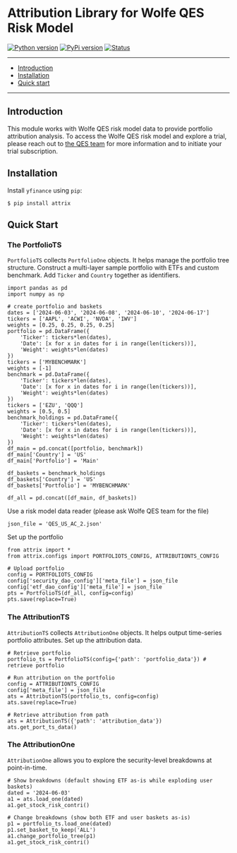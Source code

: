 # Attribution Library for Wolfe QES Risk Model

<a target="new" href="https://pypi.org/project/attrix/"><img border=0 src="https://img.shields.io/badge/python-3.6+-blue.svg?style=flat" alt="Python version"></a>
<a target="new" href="https://pypi.org/project/attrix/"><img border=0 src="https://img.shields.io/badge/pypi-0.1.1-orange" alt="PyPi version"></a>
<a target="new" href="https://pypi.org/project/attrix/"><img border=0 src="https://img.shields.io/badge/status-beta-green" alt="Status"></a>

---

- [Introduction](#introduction)
- [Installation](#installation)
- [Quick start](#quick-start)

---

## Introduction
This module works with Wolfe QES risk model data to provide portfolio attribution analysis.
To access the Wolfe QES risk model and explore a trial, please reach out to [the QES team](mailto:qesrisk@wolferesearch.com) for more information and to initiate your trial subscription.

## Installation

Install `yfinance` using `pip`:

``` {.sourceCode .bash}
$ pip install attrix
```

## Quick Start
### The PortfolioTS
`PortfolioTS` collects `PortfolioOne` objects. It helps manage the portfolio tree structure.
Construct a multi-layer sample portfolio with ETFs and custom benchmark. Add `Ticker` and `Country` together as identifiers.
```
import pandas as pd
import numpy as np

# create portfolio and baskets
dates = ['2024-06-03', '2024-06-08', '2024-06-10', '2024-06-17']
tickers = ['AAPL', 'ACWI', 'NVDA', 'IWV']
weights = [0.25, 0.25, 0.25, 0.25]
portfolio = pd.DataFrame({
    'Ticker': tickers*len(dates),
    'Date': [x for x in dates for i in range(len(tickers))],
    'Weight': weights*len(dates)
})
tickers = ['MYBENCHMARK']
weights = [-1]
benchmark = pd.DataFrame({
    'Ticker': tickers*len(dates),
    'Date': [x for x in dates for i in range(len(tickers))],
    'Weight': weights*len(dates)
})
tickers = ['EZU', 'QQQ']
weights = [0.5, 0.5]
benchmark_holdings = pd.DataFrame({
    'Ticker': tickers*len(dates),
    'Date': [x for x in dates for i in range(len(tickers))],
    'Weight': weights*len(dates)
})
df_main = pd.concat([portfolio, benchmark])
df_main['Country'] = 'US'
df_main['Portfolio'] = 'Main'

df_baskets = benchmark_holdings
df_baskets['Country'] = 'US'
df_baskets['Portfolio'] = 'MYBENCHMARK'

df_all = pd.concat([df_main, df_baskets])
```

Use a risk model data reader (please ask Wolfe QES team for the file)
```
json_file = 'QES_US_AC_2.json'
```

Set up the portfolio
```
from attrix import *
from attrix.configs import PORTFOLIOTS_CONFIG, ATTRIBUTIONTS_CONFIG

# Upload portfolio
config = PORTFOLIOTS_CONFIG
config['security_dao_config']['meta_file'] = json_file
config['etf_dao_config']['meta_file'] = json_file
pts = PortfolioTS(df_all, config=config)
pts.save(replace=True)
```

### The AttributionTS
`AttributionTS` collects `AttributionOne` objects. It helps output time-series portfolio attributes.
Set up the attribution data.
```
# Retrieve portfolio
portfolio_ts = PortfolioTS(config={'path': 'portfolio_data'}) # retrieve portfolio

# Run attribution on the portfolio
config = ATTRIBUTIONTS_CONFIG
config['meta_file'] = json_file
ats = AttributionTS(portfolio_ts, config=config)
ats.save(replace=True)

# Retrieve attribution from path
ats = AttributionTS({'path': 'attribution_data'})
ats.get_port_ts_data()
```

### The AttributionOne
`AttributionOne` allows you to explore the security-level breakdowns at point-in-time.
```
# Show breakdowns (default showing ETF as-is while exploding user baskets)
dated = '2024-06-03'
a1 = ats.load_one(dated)
a1.get_stock_risk_contri()

# Change breakdowns (show both ETF and user baskets as-is)
p1 = portfolio_ts.load_one(dated)
p1.set_basket_to_keep('ALL')
a1.change_portfolio_tree(p1)
a1.get_stock_risk_contri()
```